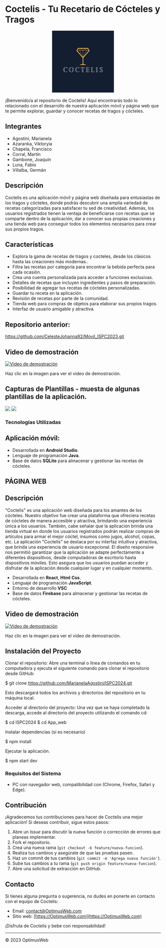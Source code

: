 
# Coctelis - Tu Recetario de Cócteles y Tragos
<center>
  <img src="https://github.com/viktoryia40/programador2022/blob/desarrolladViktoryia/20230830_200809_0000.png?raw=true" width="200" height="200" />
</center>


  ¡Bienvenido/a al repositorio de Coctelis! Aquí encontrarás todo lo relacionado con el desarrollo de nuestra aplicación móvil y página web que te permite explorar, guardar y conocer recetas de tragos y cócteles.

## Integrantes
- Agostini, Marianela
- Azaranka, Viktoryia
- Chapela, Francisco
- Corral, Martín
- Gambone, Joaquín
- Luna, Fabio
- Villalba, Germán

## Descripción
  Coctelis es una aplicación móvil y página web diseñada para entusiastas de los tragos y cócteles, donde podrás descubrir una amplia variedad de recetas categorizadas para satisfacer tu sed de creatividad. Además, los usuarios registrados tienen la ventaja de beneficiarse con recetas que se comparte dentro de la aplicación, dar a conocer sus propias creaciones y una tienda web para conseguir todos los elementos necesarios para crear sus propios tragos.

## Características
- Explora la gama de recetas de tragos y cocteles, desde los clásicos hasta las creaciones más modernas..
- Filtra las recetas por categoría para encontrar la bebida perfecta para cada ocasión.
- Crea una cuenta personalizada para acceder a funciones exclusivas.
- Detalles de recetas que incluyen ingredientes y pasos de preparación.
- Posibilidad de agregar tus recetas de cócteles personalizadas.
- Guardar tu receta en la aplicación.
- Revisión de recetas por parte de la comunidad.
- Tienda web para compras de objetos para elaborar sus propios tragos.
- Interfaz de usuario amigable y atractiva.

## Repositorio anterior: 

https://github.com/CelesteJohanna92/Movil_ISPC2023.git

## Video de demostración

[![Video de demostración](https://img.youtube.com/vi/iw8R5nSZ8b0/0.jpg)](https://www.youtube.com/watch?v=iw8R5nSZ8b0&t=5s)

Haz clic en la imagen para ver el video de demostración.


## Capturas de Plantillas - muesta de algunas plantillas de la aplicación.

  <img src= https://github.com/CelesteJohanna92/Movil_ISPC2023/blob/Develop/Dise%C3%B1o%20de%20pantallas/plantillas%20(home%2C%20registro%20y%20inicio%20sesi%C3%B3n).png/>
  <IMG SRC= https://github.com/CelesteJohanna92/Movil_ISPC2023/blob/Develop/Dise%C3%B1o%20de%20pantallas/plantilla%20(categorias%2C%20subir%20receta%20y%20sobre%20nosotros).png/>

### Tecnologías Utilizadas

## Aplicación móvil:
- Desarrollada en **Android Studio**.
- Lenguaje de programación **Java**.
- Base de datos **SQLite** para almacenar y gestionar las recetas de cócteles.




## PÁGINA WEB

## Descripción

"Coctelis" es una aplicación web diseñada para los amantes de los cócteles. Nuestro objetivo fue crear una plataforma que ofreciera recetas de cócteles de manera accesible y atractiva, brindando una experiencia única a los usuarios. También, cabe señalar que la aplicación brinda una tienda virtual en donde los usuarios registrados podrán realizar compras de artículos para armar el mejor cóctel, insumos como jugos, alcohol, copas, etc.
 La aplicación "Coctelis" se destaca por su interfaz intuitiva y atractiva, que brinda una experiencia de usuario excepcional. El diseño responsive nos permitió garantizar que la aplicación se adapte perfectamente a diferentes dispositivos, desde computadoras de escritorio hasta dispositivos móviles. Esto asegura que los usuarios puedan acceder y disfrutar de la aplicación desde cualquier lugar y en cualquier momento.

- Desarrollada en **React**, **Html** **Css**.
- Lenguaje de programación **JavaScript**.
- Entorno de desarrollo **VSC**
- Base de datos **Firebase** para almacenar y gestionar las recetas de cócteles.

## Video de demostración

[![Video de demostración](https://img.youtube.com/vi/FARpIWs5YMk/0.jpg)](https://www.youtube.com/watch?v=FARpIWs5YMk)

Haz clic en la imagen para ver el video de demostración.

## Instalación del Proyecto

Clonar el repositorio: Abre una terminal o línea de comandos en tu computadora y ejecuta el siguiente comando para clonar el repositorio desde GitHub:

$ git clone https://github.com/MarianelaAgostini/ISPC2024.git

Esto descargará todos los archivos y directorios del repositorio en tu máquina local.

Acceder al directorio del proyecto: Una vez que se haya completado la descarga, accede al directorio del proyecto utilizando el comando cd:

$ cd ISPC2024
$ cd App_web

Instalar dependencias (si es necesario)

$ npm install

Ejecutar la aplicación.

$ npm start dev


### Requisitos del Sistema

- PC con navegador web, compatibilidad con (Chrome, Firefox, Safari y Edge).

## Contribución

¡Agradecemos tus contribuciones para hacer de Coctelis una mejor aplicación! Si deseas contribuir, sigue estos pasos:

1. Abre un *Issue* para discutir la nueva función o corrección de errores que planeas implementar.
2. Fork el repositorio.
3. Crea una nueva rama (`git checkout -b feature/nueva-funcion`).
4. Realiza tus cambios y asegúrate de que las pruebas pasen.
5. Haz un commit de tus cambios (`git commit -m 'Agrega nueva función'`).
6. Sube tus cambios a tu rama (`git push origin feature/nueva-funcion`).
7. Abre una solicitud de extracción en GitHub.

## Contacto

Si tienes alguna pregunta o sugerencia, no dudes en ponerte en contacto con el equipo de Coctelis:

- Email: contact@OptimusWeb.com
- Sitio web: [https://OptimusWeb.com](https://OptimusWeb.com)

¡Disfruta de Coctelis y bebe con responsabilidad!

---
© 2023 OptimusWeb

